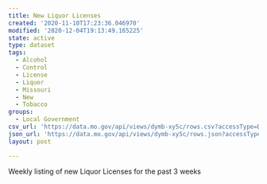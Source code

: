 ```yaml
---
title: New Liquor Licenses
created: '2020-11-10T17:23:36.046970'
modified: '2020-12-04T19:13:49.165225'
state: active
type: dataset
tags:
  - Alcohol
  - Control
  - License
  - Liquor
  - Missouri
  - New
  - Tobacco
groups:
  - Local Government
csv_url: 'https://data.mo.gov/api/views/dymb-xy5c/rows.csv?accessType=DOWNLOAD'
json_url: 'https://data.mo.gov/api/views/dymb-xy5c/rows.json?accessType=DOWNLOAD'
layout: post

---
```

Weekly listing of new Liquor Licenses for the past 3 weeks
